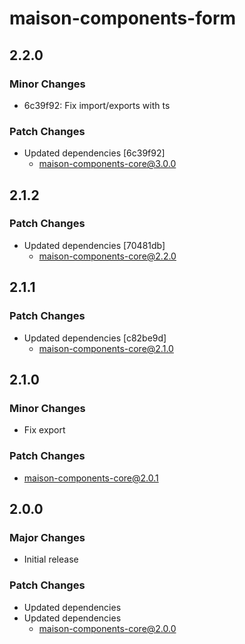 # maison-components-form

## 2.2.0

### Minor Changes

- 6c39f92: Fix import/exports with ts

### Patch Changes

- Updated dependencies [6c39f92]
  - maison-components-core@3.0.0

## 2.1.2

### Patch Changes

- Updated dependencies [70481db]
  - maison-components-core@2.2.0

## 2.1.1

### Patch Changes

- Updated dependencies [c82be9d]
  - maison-components-core@2.1.0

## 2.1.0

### Minor Changes

- Fix export

### Patch Changes

- maison-components-core@2.0.1

## 2.0.0

### Major Changes

- Initial release

### Patch Changes

- Updated dependencies
- Updated dependencies
  - maison-components-core@2.0.0
